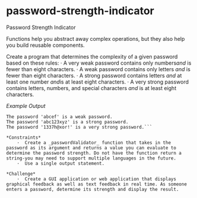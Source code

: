# password-strength-indicator
Password Strength Indicator

Functions help you abstract away complex operations, but they also help you build reusable components.

Create a program that determines the complexity of a given password based on these rules: 
    ·  A very weak password contains only numbers ​*and*​ is fewer than eight characters.
    ·  A weak password contains only letters ​*and*​ is fewer than eight characters.
    ·  A strong password contains letters ​*and*​ at least one number ​*and*​ is at least eight characters.
    ·  A very strong password contains letters, numbers, and special characters ​*and*​ is at least eight characters.

​*Example Output*​
```The password '12345' is a very weak password.
The password 'abcef' is a weak password.
The password 'abc123xyz' is a strong password.
The password '1337h@xor!' is a very strong password.```

​*Constraints*​
    ·  Create a ​_passwordValidator_​ function that takes in the password as its argument and returns a value you can evaluate to determine the password strength. Do not have the function return a string-you may need to support multiple languages in the future.
    ·  Use a single output statement.

​*Challenge*​
    ·  Create a GUI application or web application that displays graphical feedback as well as text feedback in real time. As someone enters a password, determine its strength and display the result.
